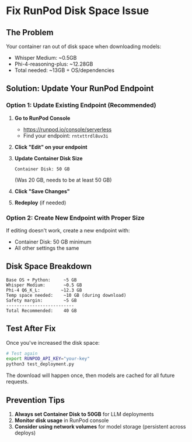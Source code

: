 # Fix RunPod Disk Space Issue

## The Problem
Your container ran out of disk space when downloading models:
- Whisper Medium: ~0.5GB
- Phi-4-reasoning-plus: ~12.28GB
- Total needed: ~13GB + OS/dependencies

## Solution: Update Your RunPod Endpoint

### Option 1: Update Existing Endpoint (Recommended)

1. **Go to RunPod Console**
   - https://runpod.io/console/serverless
   - Find your endpoint: `rntxttrdl8uv3i`

2. **Click "Edit" on your endpoint**

3. **Update Container Disk Size**
   ```
   Container Disk: 50 GB
   ```
   (Was 20 GB, needs to be at least 50 GB)

4. **Click "Save Changes"**

5. **Redeploy** (if needed)

### Option 2: Create New Endpoint with Proper Size

If editing doesn't work, create a new endpoint with:
- Container Disk: 50 GB minimum
- All other settings the same

## Disk Space Breakdown

```
Base OS + Python:     ~5 GB
Whisper Medium:       ~0.5 GB
Phi-4 Q6_K_L:        ~12.3 GB
Temp space needed:    ~10 GB (during download)
Safety margin:        ~5 GB
--------------------------
Total Recommended:    40 GB
```

## Test After Fix

Once you've increased the disk space:

```bash
# Test again
export RUNPOD_API_KEY="your-key"
python3 test_deployment.py
```

The download will happen once, then models are cached for all future requests.

## Prevention Tips

1. **Always set Container Disk to 50GB** for LLM deployments
2. **Monitor disk usage** in RunPod console
3. **Consider using network volumes** for model storage (persistent across deploys)